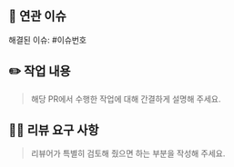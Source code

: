 ## 📎 연관 이슈
해결된 이슈: #이슈번호

## ✏️ 작업 내용
> 해당 PR에서 수행한 작업에 대해 간결하게 설명해 주세요.

## 🙏🏻 리뷰 요구 사항
> 리뷰어가 특별히 검토해 줬으면 하는 부분을 작성해 주세요.
